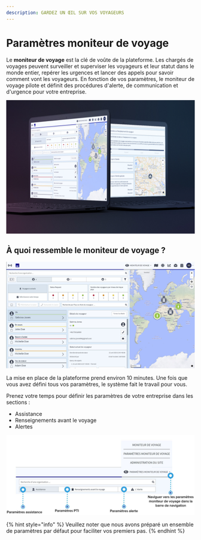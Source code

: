 ```yaml
---
description: GARDEZ UN ŒIL SUR VOS VOYAGEURS
---
```


# Paramètres moniteur de voyage

Le **moniteur de voyage** est la clé de voûte de la plateforme. Les chargés de voyages peuvent surveiller et superviser les voyageurs et leur statut dans le monde entier, repérer les urgences et lancer des appels pour savoir comment vont les voyageurs. En fonction de vos paramètres, le moniteur de voyage pilote et définit des procédures d'alerte, de communication et d'urgence pour votre entreprise.

![](../../.gitbook/assets/travel-monitor-cover%20%281%29.JPG)

## À quoi ressemble le moniteur de voyage ?

![](../../.gitbook/assets/tm_img01%20%282%29.jpg)

La mise en place de la plateforme prend environ 10 minutes. Une fois que vous avez défini tous vos paramètres, le système fait le travail pour vous.

Prenez votre temps pour définir les paramètres de votre entreprise dans les sections :

* Assistance
* Renseignements avant le voyage
* Alertes

![](../../.gitbook/assets/tm2%20%282%29.JPG)

{% hint style="info" %}
Veuillez noter que nous avons préparé un ensemble de paramètres par défaut pour faciliter vos premiers pas.
{% endhint %}


